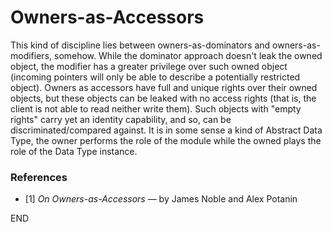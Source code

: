 # Owners-as-Accessors

This kind of discipline lies between owners-as-dominators and
owners-as-modifiers, somehow. While the dominator approach doesn't leak the
owned object, the modifier has a greater privilege over such owned object
(incoming pointers will only be able to describe a potentially restricted
object). Owners as accessors have full and unique rights over their owned
objects, but these objects can be leaked with no access rights (that is, the 
client is not able to read neither write them). Such objects with "empty
rights" carry yet an identity capability, and so, can be
discriminated/compared against. It is in some sense a kind of Abstract Data
Type, the owner performs the role of the module while the owned plays the role
of the Data Type instance.


### References

* [1] _On Owners-as-Accessors_ — by James Noble and Alex Potanin

END
